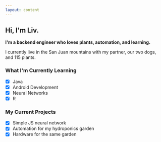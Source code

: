 ```yaml
---
layout: content
---
```


## Hi, I'm Liv.

**I'm a backend engineer who loves plants, automation, and learning.**

I currently live in the San Juan mountains with my partner, our two dogs, and 115 plants.


### What I'm Currently Learning

- [x] Java
- [x] Android Development
- [x] Neural Networks
- [x] R

### My Current Projects

- [x] Simple JS neural network
- [x] Automation for my hydroponics garden
- [x] Hardware for the same garden
